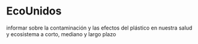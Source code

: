 # EcoUnidos
informar sobre la contaminación y las efectos del plástico en nuestra salud y ecosistema a corto, mediano y largo plazo
